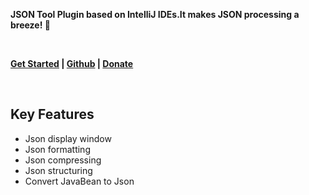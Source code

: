 **JSON Tool Plugin based on IntelliJ IDEs.It makes JSON processing a breeze! 🚀**

<br/>

**[Get Started](https://json.memoryzy.cn/overview) | 
[Github](https://github.com/MemoryZy/Json-Assistant) | 
[Donate](https://json.memoryzy.cn/support)**

<br/>

## Key Features
 - Json display window
 - Json formatting
 - Json compressing
 - Json structuring
 - Convert JavaBean to Json


<br/>